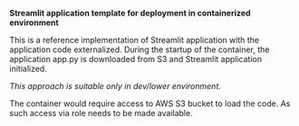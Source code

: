 **Streamlit application template for deployment in containerized environment** 

This is a reference implementation of Streamlit application with the application code externalized.  During the startup of the container, the application app.py is downloaded from S3 and Streamlit application initialized. 

*This approach is suitable only in dev/lower environment.* 

The container would require access to AWS S3 bucket to load the code. As such access via role needs to be made available. 


